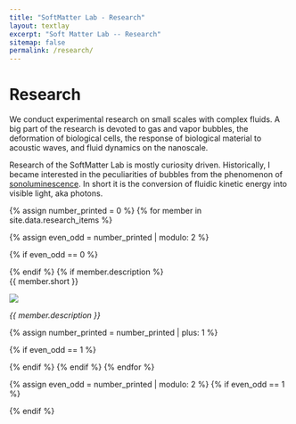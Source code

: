 ```yaml
---
title: "SoftMatter Lab - Research"
layout: textlay
excerpt: "Soft Matter Lab -- Research"
sitemap: false
permalink: /research/
---
```


# Research

We conduct experimental research on small scales with complex fluids. A big part of the research is devoted to gas and vapor bubbles, the deformation of biological cells, the response of biological material to acoustic waves, and fluid dynamics on the nanoscale.

Research of the SoftMatter Lab is mostly curiosity driven. Historically, I became interested in the peculiarities of bubbles from the phenomenon of [sonoluminescence](https://en.wikipedia.org/wiki/Sonoluminescence). In short it is the conversion of fluidic kinetic energy into visible light, aka photons. 

{% assign number_printed = 0 %}
{% for member in site.data.research_items %}

{% assign even_odd = number_printed | modulo: 2 %}

{% if even_odd == 0 %}
<div class="row">
{% endif %}
{% if member.description %} <!-- only if some info available -->
<div class="col-sm-6 clearfix">
<div class="well">
<pubtit>{{ member.short }}</pubtit>
<p><img src="{{ site.url }}{{ site.baseurl }}/images/slider_home_edit/{{ member.name }}" class="img-responsive" style="border-radius:5%"/></p>
<p><em> {{ member.description }}</em></p>
</div>
</div>

{% assign number_printed = number_printed | plus: 1 %}

{% if even_odd == 1 %}
</div>
{% endif %}
{% endif %}
{% endfor %}

{% assign even_odd = number_printed | modulo: 2 %}
{% if even_odd == 1 %}
</div>
{% endif %}
